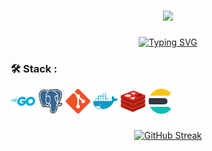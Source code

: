 ###

<div align="center">
  <img src="https://miro.medium.com/v2/resize:fit:750/format:webp/1*50gShCoVJvKg25EQ7ugFqw.gif" width="500px"/>
</div>

###

<div align="center">
<a href="https://git.io/typing-svg"><img src="https://readme-typing-svg.herokuapp.com?font=Montserrat&weight=900&size=30&pause=5000&color=FFFFFF&center=true&width=435&lines=Hi+there%F0%9F%91%8BMy+name+Igor" alt="Typing SVG" /></a>
</div>

###

### :hammer_and_wrench: Stack :

<div>
  <img src="https://github.com/devicons/devicon/blob/master/icons/go/go-original-wordmark.svg" title="GO"  alt="GO" width="40" height="40"/>
  <img src="https://github.com/devicons/devicon/blob/master/icons/postgresql/postgresql-original.svg" title="Postgresql"  alt="Postgresql" width="40" height="40"/>
  <img src="https://github.com/devicons/devicon/blob/master/icons/git/git-plain.svg" title="Git"  alt="Git" width="40" height="40"/>
  <img src="https://github.com/devicons/devicon/blob/master/icons/docker/docker-plain.svg" title="Docker"  alt="Docker" width="40" height="40"/>
  <img src="https://github.com/devicons/devicon/blob/master/icons/redis/redis-original.svg" title="Redis"  alt="Redis" width="40" height="40"/>
  <img src="https://github.com/devicons/devicon/blob/master/icons/elasticsearch/elasticsearch-original.svg" title="Elasticsearch"  alt="Elasticsearch" width="40" height="40"/>
</div>

###

<div align="center">
 <a href="https://git.io/streak-stats"><img src="http://github-readme-streak-stats.herokuapp.com?user=shailuishai&theme=transparent&hide_border=true&border_radius=5.6&card_width=800" alt="GitHub Streak" /></a>
</div>

###
